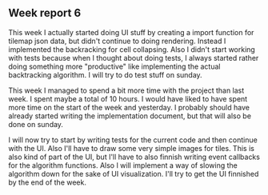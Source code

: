 ## Week report 6

This week I actually started doing UI stuff by creating a import function for
tilemap json data, but didn't continue to doing rendering. Instead I implemented
the backracking for cell collapsing. Also I didn't start working with tests
because when I thought about doing tests, I always started rather doing something
more "productive" like implementing the actual backtracking algorithm. I will
try to do test stuff on sunday.

This week I managed to spend a bit more time with the project than last week.
I spent maybe a total of 10 hours. I would have liked to have spent more time
on the start of the week and yesterday. I probably should have already started
writing the implementation document, but that will also be done on sunday.

I will now try to start by writing tests for the current code and then continue
with the UI. Also I'll have to draw some very simple images for tiles. This is
also kind of part of the UI, but I'll have to also finnish writing event callbacks
for the algorithm functions. Also I will implement a way of slowing the algorithm
down for the sake of UI visualization. I'll try to get the UI finnished by the
end of the week.
